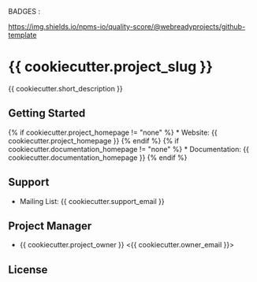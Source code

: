 BADGES :

https://img.shields.io/npms-io/quality-score/@webreadyprojects/github-template


# {{ cookiecutter.project_slug }}

{{ cookiecutter.short_description }}

## Getting Started

{% if cookiecutter.project_homepage != "none" %} * Website: {{ cookiecutter.project_homepage }} {% endif %}
{% if cookiecutter.documentation_homepage != "none" %} * Documentation: {{ cookiecutter.documentation_homepage }} {% endif %}

## Support

* Mailing List: {{ cookiecutter.support_email }}

## Project Manager

* {{ cookiecutter.project_owner }} <{{ cookiecutter.owner_email }}>

## License
